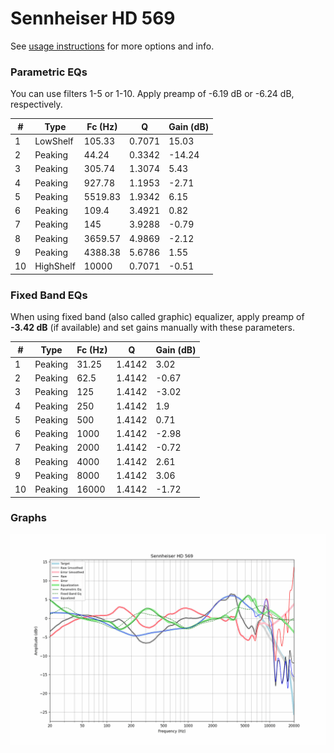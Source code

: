 # Sennheiser HD 569
See [usage instructions](https://github.com/jaakkopasanen/AutoEq#usage) for more options and info.

### Parametric EQs
You can use filters 1-5 or 1-10. Apply preamp of -6.19 dB or -6.24 dB, respectively.

|   # | Type      |   Fc (Hz) |      Q |   Gain (dB) |
|-----|-----------|-----------|--------|-------------|
|   1 | LowShelf  |    105.33 | 0.7071 |       15.03 |
|   2 | Peaking   |     44.24 | 0.3342 |      -14.24 |
|   3 | Peaking   |    305.74 | 1.3074 |        5.43 |
|   4 | Peaking   |    927.78 | 1.1953 |       -2.71 |
|   5 | Peaking   |   5519.83 | 1.9342 |        6.15 |
|   6 | Peaking   |    109.4  | 3.4921 |        0.82 |
|   7 | Peaking   |    145    | 3.9288 |       -0.79 |
|   8 | Peaking   |   3659.57 | 4.9869 |       -2.12 |
|   9 | Peaking   |   4388.38 | 5.6786 |        1.55 |
|  10 | HighShelf |  10000    | 0.7071 |       -0.51 |

### Fixed Band EQs
When using fixed band (also called graphic) equalizer, apply preamp of **-3.42 dB** (if available) and set gains manually with these parameters.

|   # | Type    |   Fc (Hz) |      Q |   Gain (dB) |
|-----|---------|-----------|--------|-------------|
|   1 | Peaking |     31.25 | 1.4142 |        3.02 |
|   2 | Peaking |     62.5  | 1.4142 |       -0.67 |
|   3 | Peaking |    125    | 1.4142 |       -3.02 |
|   4 | Peaking |    250    | 1.4142 |        1.9  |
|   5 | Peaking |    500    | 1.4142 |        0.71 |
|   6 | Peaking |   1000    | 1.4142 |       -2.98 |
|   7 | Peaking |   2000    | 1.4142 |       -0.72 |
|   8 | Peaking |   4000    | 1.4142 |        2.61 |
|   9 | Peaking |   8000    | 1.4142 |        3.06 |
|  10 | Peaking |  16000    | 1.4142 |       -1.72 |

### Graphs
![](./Sennheiser%20HD%20569.png)
